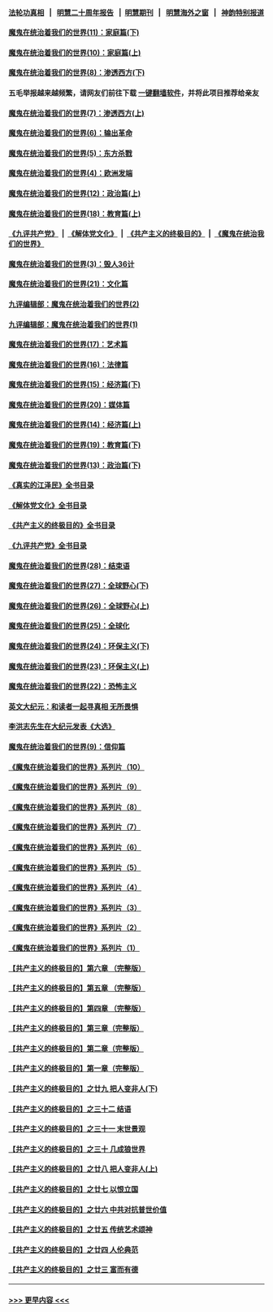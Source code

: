 #### [法轮功真相](https://github.com/gfw-breaker/truth/blob/master/README.md?t=0) &nbsp;&nbsp;|&nbsp;&nbsp; [明慧二十周年报告](https://github.com/gfw-breaker/mh-reports/blob/master/README.md?t=0) &nbsp;&nbsp;|&nbsp;&nbsp;[明慧期刊](https://github.com/gfw-breaker/mh-qikan) &nbsp;&nbsp;|&nbsp;&nbsp; [明慧海外之窗](https://github.com/gfw-breaker/mh-news/blob/master/README.md?t=0) &nbsp;&nbsp;|&nbsp;&nbsp; [神韵特别报道](https://github.com/gfw-breaker/mh-news/blob/master/shenyun.md?t=0)
#### [魔鬼在统治着我们的世界(11)：家庭篇(下)](../pages/nsc422/n10440961.md?t=11211101) 
#### [魔鬼在统治着我们的世界(10)：家庭篇(上)](../pages/nsc422/n10435448.md?t=11211101) 
#### [魔鬼在统治着我们的世界(8)：渗透西方(下)](../pages/nsc422/n10429603.md?t=11211101) 
#### 五毛举报越来越频繁，请网友们前往下载 [一键翻墙软件](https://github.com/gfw-breaker/ssr-accounts)，并将此项目推荐给亲友
#### [魔鬼在统治着我们的世界(7)：渗透西方(上)](../pages/nsc422/n10426013.md?t=11211101) 
#### [魔鬼在统治着我们的世界(6)：输出革命](../pages/nsc422/n10421536.md?t=11211101) 
#### [魔鬼在统治着我们的世界(5)：东方杀戮](../pages/nsc422/n10417707.md?t=11211101) 
#### [魔鬼在统治着我们的世界(4)：欧洲发端](../pages/nsc422/n10414890.md?t=11211101) 
#### [魔鬼在统治着我们的世界(12)：政治篇(上)](../pages/nsc422/n10444576.md?t=11211101) 
#### [魔鬼在统治着我们的世界(18)：教育篇(上)](../pages/nsc422/n10526970.md?t=11211101) 
#### [《九评共产党》](https://github.com/begood0513/9ping.md/blob/master/README.md) &nbsp;|&nbsp; [《解体党文化》](../../../../jtdwh.md/blob/master/README.md)  &nbsp;|&nbsp; [《共产主义的终极目的》](../../../../gczydzjmd.md/blob/master/README.md) &nbsp;|&nbsp; [《魔鬼在统治我们的世界》](../../../../mgztzwmdsj.md/blob/master/README.md) 
#### [魔鬼在统治着我们的世界(3)：毁人36计](../pages/nsc422/n10411583.md?t=11211101) 
#### [魔鬼在统治着我们的世界(21)：文化篇](../pages/nsc422/n10597706.md?t=11211101) 
#### [九评编辑部：魔鬼在统治着我们的世界(2)](../pages/nsc422/n10410036.md?t=11211101) 
#### [九评编辑部：魔鬼在统治着我们的世界(1)](../pages/nsc422/n10406825.md?t=11211101) 
#### [魔鬼在统治着我们的世界(17)：艺术篇](../pages/nsc422/n10499093.md?t=11211101) 
#### [魔鬼在统治着我们的世界(16)：法律篇](../pages/nsc422/n10485969.md?t=11211101) 
#### [魔鬼在统治着我们的世界(15)：经济篇(下)](../pages/nsc422/n10469975.md?t=11211101) 
#### [魔鬼在统治着我们的世界(20)：媒体篇](../pages/nsc422/n10586579.md?t=11211101) 
#### [魔鬼在统治着我们的世界(14)：经济篇(上)](../pages/nsc422/n10457370.md?t=11211101) 
#### [魔鬼在统治着我们的世界(19)：教育篇(下)](../pages/nsc422/n10564808.md?t=11211101) 
#### [魔鬼在统治着我们的世界(13)：政治篇(下)](../pages/nsc422/n10448270.md?t=11211101) 
#### [《真实的江泽民》全书目录](../pages/nsc422/n13721399.md?t=11211101) 
#### [《解体党文化》全书目录](../pages/nsc422/n13721157.md?t=11211101) 
#### [《共产主义的终极目的》全书目录](../pages/nsc422/n13721048.md?t=11211101) 
#### [《九评共产党》全书目录](../pages/nsc422/n13708085.md?t=11211101) 
#### [魔鬼在统治着我们的世界(28)：结束语](../pages/nsc422/n10936246.md?t=11211101) 
#### [魔鬼在统治着我们的世界(27)：全球野心(下)](../pages/nsc422/n10928319.md?t=11211101) 
#### [魔鬼在统治着我们的世界(26)：全球野心(上)](../pages/nsc422/n10900318.md?t=11211101) 
#### [魔鬼在统治着我们的世界(25)：全球化](../pages/nsc422/n10788205.md?t=11211101) 
#### [魔鬼在统治着我们的世界(24)：环保主义(下)](../pages/nsc422/n10695307.md?t=11211101) 
#### [魔鬼在统治着我们的世界(23)：环保主义(上)](../pages/nsc422/n10688613.md?t=11211101) 
#### [魔鬼在统治着我们的世界(22)：恐怖主义](../pages/nsc422/n10614727.md?t=11211101) 
#### [英文大纪元：和读者一起寻真相 无所畏惧](../pages/nsc422/n12542027.md?t=11211101) 
#### [李洪志先生在大纪元发表《大选》](../pages/nsc422/n12534746.md?t=11211101) 
#### [魔鬼在统治着我们的世界(9)：信仰篇](../pages/nsc422/n10432159.md?t=11211101) 
#### [《魔鬼在统治着我们的世界》系列片（10）](../pages/nsc422/n12292670.md?t=11211101) 
#### [《魔鬼在统治着我们的世界》系列片（9）](../pages/nsc422/n12290859.md?t=11211101) 
#### [《魔鬼在统治着我们的世界》系列片（8）](../pages/nsc422/n12287445.md?t=11211101) 
#### [《魔鬼在统治着我们的世界》系列片（7）](../pages/nsc422/n12283425.md?t=11211101) 
#### [《魔鬼在统治着我们的世界》系列片（6）](../pages/nsc422/n12282314.md?t=11211101) 
#### [《魔鬼在统治着我们的世界》系列片（5）](../pages/nsc422/n12281419.md?t=11211101) 
#### [《魔鬼在统治着我们的世界》系列片（4）](../pages/nsc422/n12274024.md?t=11211101) 
#### [《魔鬼在统治着我们的世界》系列片（3）](../pages/nsc422/n12271322.md?t=11211101) 
#### [《魔鬼在统治着我们的世界》系列片（2）](../pages/nsc422/n12269049.md?t=11211101) 
#### [《魔鬼在统治着我们的世界》系列片（1）](../pages/nsc422/n12267575.md?t=11211101) 
#### [【共产主义的终极目的】第六章 （完整版）](../pages/nsc422/n11428913.md?t=11211101) 
#### [【共产主义的终极目的】第五章 （完整版）](../pages/nsc422/n11428912.md?t=11211101) 
#### [【共产主义的终极目的】第四章 （完整版）](../pages/nsc422/n11428907.md?t=11211101) 
#### [【共产主义的终极目的】第三章（完整版）](../pages/nsc422/n11428848.md?t=11211101) 
#### [【共产主义的终极目的】第二章（完整版）](../pages/nsc422/n11428831.md?t=11211101) 
#### [【共产主义的终极目的】第一章（完整版）](../pages/nsc422/n11417651.md?t=11211101) 
#### [【共产主义的终极目的】之廿九 把人变非人(下)](../pages/nsc422/n11344140.md?t=11211101) 
#### [【共产主义的终极目的】之三十二 结语](../pages/nsc422/n11360535.md?t=11211101) 
#### [【共产主义的终极目的】之三十一 末世景观](../pages/nsc422/n11351129.md?t=11211101) 
#### [【共产主义的终极目的】之三十 几成狼世界](../pages/nsc422/n11348280.md?t=11211101) 
#### [【共产主义的终极目的】之廿八 把人变非人(上)](../pages/nsc422/n11340492.md?t=11211101) 
#### [【共产主义的终极目的】之廿七 以恨立国](../pages/nsc422/n11336944.md?t=11211101) 
#### [【共产主义的终极目的】之廿六 中共对抗普世价值](../pages/nsc422/n11324785.md?t=11211101) 
#### [【共产主义的终极目的】之廿五 传统艺术颂神](../pages/nsc422/n11296396.md?t=11211101) 
#### [【共产主义的终极目的】之廿四 人伦典范](../pages/nsc422/n11296397.md?t=11211101) 
#### [【共产主义的终极目的】之廿三 富而有德](../pages/nsc422/n11283598.md?t=11211101) 

----
#### [ >>> 更早内容 <<< ](../indexes/nsc422-earlier.md)
